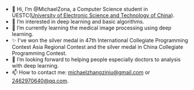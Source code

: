 - 👋 Hi, I’m @MichaelZona, a Computer Science student in UESTC([University of Electronic Science and Technology of China](https://en.uestc.edu.cn/)).
- 👀 I’m interested in deep learning and basic algorithms.
- 🌱 I’m currently learning the medical image processing using deep learning.
- ✨ I've won the silver medal in 47th International Collegiate Programming Contest Asia Regional Contest and the silver medal in China Collegiate Programming Contest.
- 💞️ I’m looking forward to helping people especially doctors to analysis with deep learning.
- 📫 How to contact me: <michaelzhangziniu@gmail.com> or <2462970640@qq.com>.

<!---
MichaelZona/MichaelZona is a ✨ special ✨ repository because its `README.md` (this file) appears on your GitHub profile.
You can click the Preview link to take a look at your changes.
--->
